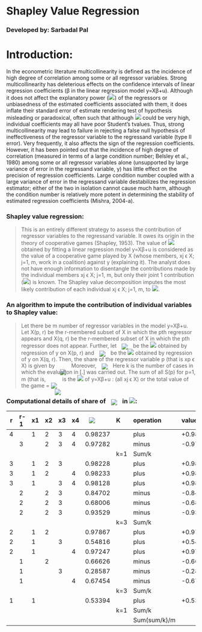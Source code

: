 

# Shapley Value Regression
### Developed by: Sarbadal Pal


# Introduction:

In the econometric literature multicollinearity is defined as the incidence of
high degree of correlation among some or all regressor variables. Strong multicollinearity has
deleterious effects on the confidence intervals of linear regression coefficients (β in the linear
regression model y=Xβ+u). Although it does not affect the explanatory power (<img src="https://render.githubusercontent.com/render/math?math=$R^2$" width="" height="">) of the
regressors or unbiasedness of the estimated coefficients associated with them, it does inflate
their standard error of estimate rendering test of hypothesis misleading or paradoxical, often
such that although <img src="https://render.githubusercontent.com/render/math?math=$R^2$" width="" height=""> could be very high, individual coefficients may all have poor Student’s tvalues.
Thus, strong multicollinearity may lead to failure in rejecting a false null hypothesis of
ineffectiveness of the regressor variable to the regressand variable (type II error). Very
frequently, it also affects the sign of the regression coefficients. However, it has been pointed
out that the incidence of high degree of correlation (measured in terms of a large condition
number; Belsley et al., 1980) among some or all regressor variables alone (unsupported by large
variance of error in the regressand variable, y) has little effect on the precision of regression
coefficients. Large condition number coupled with a large variance of error in the regressand
variable destabilizes the regression estimator; either of the two in isolation cannot cause much
harm, although the condition number is relatively more potent in determining the stability of
estimated regression coefficients (Mishra, 2004-a).


### Shapley value regression:
> This is an entirely different strategy to assess the contribution of
regressor variables to the regressand variable. It owes its origin in the theory of cooperative
games (Shapley, 1953). The value of <img  src="https://render.githubusercontent.com/render/math?math=$R^2$" width="" height=""> obtained by fitting a linear regression model y=Xβ+u is
considered as the value of a cooperative game played by X (whose members, xj ϵ X; j=1, m,
work in a coalition) against y (explaining it). The analyst does not have enough information to
disentangle the contributions made by the individual members xj ϵ X; j=1, m, but only their joint
1 contribution (<img src="https://render.githubusercontent.com/render/math?math=R^2" width="" height="">) is known. The Shapley value decomposition imputes the most likely
contribution of each individual xj ϵ X; j=1, m, to <img src="https://render.githubusercontent.com/render/math?math=$R^2$" width="" height="">.

### An algorithm to impute the contribution of individual variables to Shapley value:
>Let there be m number of regressor variables in the model y=Xβ+u. Let X(p, r) be the r-membered subset
of X in which the pth regressor appears and X(q, r) be the r-membered subset of X in which the
pth regressor does not appear. Further, let <img style="margin:0px 10px -5px 10px" src="https://render.githubusercontent.com/render/math?math=$R^2(p, r)$" width="" height=""> be the <img src="https://render.githubusercontent.com/render/math?math=$R^2$" width="" height=""> obtained by regression of y on X(p,
r) and <img style="margin:0px 10px -5px 10px" src="https://render.githubusercontent.com/render/math?math=$R^2(q, r)$" width="" height=""> be the <img src="https://render.githubusercontent.com/render/math?math=R^2" width="" height=""> obtained by regression of y on X(q, r). Then, the share of the regressor
variable p (that is xp ϵ X) is given by <img style="margin:0px 10px -20px 10px" src="https://render.githubusercontent.com/render/math?math=$S(p) = (1/m)\left\{\sum_{i=1}^{m}[R^2(p,r) - R^2(q, r-1)]\right\}/k.$" width="" height=""> Moreover, <img style="margin:0px 10px -5px 10px" src="https://render.githubusercontent.com/render/math?math=R^2(q,0) = 0" width="" height=""> Here k is the number of cases in which the evaluation in [.] was carried
out. The sum of all S(p) for p=1, m (that is, <img style="margin:0px 10px -20px 10px" src="https://render.githubusercontent.com/render/math?math=$\sum_{p=1}^{m}(p)$" width="" height="">  is the <img src="https://render.githubusercontent.com/render/math?math=$R^2$" width="" height=""> of y=Xβ+u : (all xj ϵ X) or the
total value of the game = <img style="margin:0px 10px -20px 10px;" src="https://render.githubusercontent.com/render/math?math=$R^2 = \sum_{p=1}^{m}S(p) = \sum_{p=1}^{m}(1/m)\sum_{r=1}^{k}\left\{\sum_{c=1}^{k}[R^2(p,r)-R^2(q, r-1)]\right\}/k\.$" width="" height="">

### Computational details of share of <img style="margin:0px 10px -5px 10px" src="https://render.githubusercontent.com/render/math?math=$X_j$" width="" height=""> in <img src="https://render.githubusercontent.com/render/math?math=$R^2$" width="" height="">:

|r  | r-1 |x1 |x2 |x3 |x4 |<img style="margin:0px 10px 0px 10px;" src="https://render.githubusercontent.com/render/math?math=$R^2$" width="" height="">   |K   | operation   | values  | Sum/k     | Grand value |
|---|:----|:--|:--|:--|:--|:-------|:---|:------------|:--------|:----------|:-----------:|
|4  |     |1  |2  |3  |4  |0.98237 |    |plus         |+0.98237 |           |             |
|   |3    |   |2  |3  |4  |0.97282 |    |minus        |-0.97282 |           |             |
|   |     |   |   |   |   |        |k=1 |Sum/k        |         |0.009556   |             |
|3  |     |1  |2  |3  |   |0.98228 |    |plus         |+0.98228 |           |             |
|3  |     |1  |2  |   |4  |0.98233 |    |plus         |+0.98233 |           |             |
|3  |     |1  |   |3  |4  |0.98128 |    |plus         |+0.98128 |           |             |
|   |2    |   |2  |3  |   |0.84702 |    |minus        |-0.84702 |           |             |
|   |2    |   |2  |3  |   |0.68006 |    |minus        |-0.68006 |           |             |
|   |2    |   |2  |3  |   |0.93529 |    |minus        |-0.93529 |           |             |
|   |     |   |   |   |   |        |k=3 |Sum/k        |         |0.161175   |             |
|2  |     |1  |2  |   |   |0.97867 |    |plus         |+0.97867 |           |             |
|2  |     |1  |   |3  |   |0.54816 |    |plus         |+0.54816 |           |             |
|2  |     |1  |   |   |4  |0.97247 |    |plus         |+0.97247 |           |             |
|   |1    |   |2  |   |   |0.66626 |    |minus        |-0.66626 |           |             |
|   |1    |   |   |3  |   |0.28587 |    |minus        |-0.28587 |           |             |
|   |1    |   |   |   |4  |0.67454 |    |minus        |-0.67454 |           |             |
|   |     |   |   |   |   |        |k=3 |Sum/k        |         |0.290878   |             |
|1  |     |1  |   |   |   |0.53394 |    |plus         |+0.53394 |           |             |
|   |     |   |   |   |   |        |k=1 |Sum/k        |         |0.533948   |             |
|   |     |   |   |   |   |        |    |Sum(sum/k)/m |         |           |**0.248889** |
